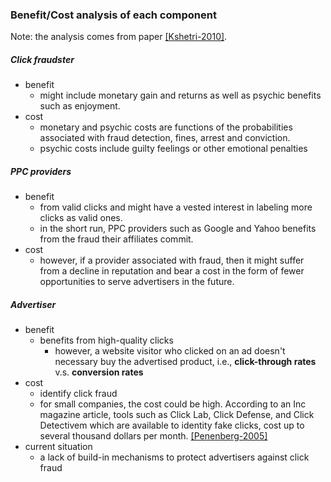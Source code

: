 ### Benefit/Cost analysis of each component


Note: the  analysis comes from paper [[Kshetri-2010]](../papers/Kshetri10_The-economics-of-click-fraud.md).

##### Click fraudster
- benefit
    - might include monetary gain and returns as well as psychic benefits such as enjoyment. 
- cost
    - monetary and psychic costs are functions of the probabilities associated with fraud detection, fines, arrest and conviction.
    - psychic costs include guilty feelings or other emotional penalties
  
##### PPC providers
- benefit
    - from valid clicks and might have a vested interest in labeling more clicks as valid ones.
    - in the short run, PPC providers such as Google and Yahoo benefits from the fraud their affiliates commit.
- cost
    - however, if a provider associated with fraud, then it might suffer from  a decline in reputation and bear a cost in the form of fewer opportunities to serve advertisers in the future.
    
##### Advertiser
- benefit 
    - benefits from high-quality clicks
        - however, a website visitor who clicked on an ad doesn't necessary buy the advertised product, i.e., **click-through rates** v.s. **conversion rates**
- cost
    - identify click fraud
    - for small companies, the cost could be high. According to an Inc magazine article, tools such as Click Lab, Click Defense, and Click Detectivem which are available to identity fake clicks, cost up to several thousand dollars per month. [[Penenberg-2005]](http://www.inc.com/magazine/20050801/marketing.html)
- current situation
    - a lack of build-in mechanisms to protect advertisers against click fraud
    

